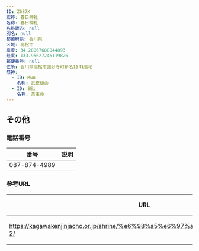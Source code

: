 ```yaml
---
ID: Z687X
総称: 春日神社
名称: 春日神社
名称読み: null
別名: null
都道府県: 香川県
区域: 高松市
緯度: 34.28067688044893
経度: 133.95627245119826
郵便番号: null
住所: 香川県高松市国分寺町新名1541番地
祭神:
  - ID: Mwo
    名称: 武甕槌命
  - ID: SEi
    名称: 斎主命
---
```


## その他

### 電話番号

| 番号         | 説明 |
| ------------ | ---- |
| 087-874-4989 |      |

### 参考URL

| URL                                                                            | 説明   |
| ------------------------------------------------------------------------------ | ------ |
| https://kagawakenjinjacho.or.jp/shrine/%e6%98%a5%e6%97%a5%e7%a5%9e%e7%a4%be-2/ | 神社庁 |
